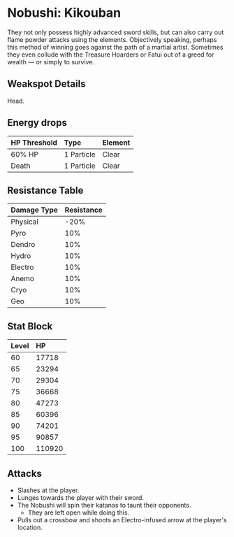 # Nobushi: Kikouban

They not only possess highly advanced sword skills, but can also carry out flame powder attacks using the elements. Objectively speaking, perhaps this method of winning goes against the path of a martial artist.
Sometimes they even collude with the Treasure Hoarders or Fatui out of a greed for wealth — or simply to survive.

## Weakspot Details

Head.

## Energy drops

| HP Threshold | Type       | Element |
| :----------- | :--------- | :------ |
| 60% HP       | 1 Particle | Clear  |
| Death        | 1 Particle | Clear  |

## Resistance Table

| Damage Type | Resistance |
| :---------- | :--------- |
| Physical    | -20%       |
| Pyro        | 10%        |
| Dendro      | 10%        |
| Hydro       | 10%        |
| Electro     | 10%        |
| Anemo       | 10%        |
| Cryo        | 10%        |
| Geo         | 10%        |

## Stat Block

| Level | HP     |
| :---- | :----- |
| 60    | 17718  |
| 65    | 23294  |
| 70    | 29304  |
| 75    | 36668  |
| 80    | 47273  |
| 85    | 60396  |
| 90    | 74201  |
| 95    | 90857  |
| 100   | 110920 |

## Attacks

* Slashes at the player.
* Lunges towards the player with their sword.
* The Nobushi will spin their katanas to taunt their opponents.
  * They are left open while doing this.
* Pulls out a crossbow and shoots an Electro-infused arrow at the player's location.